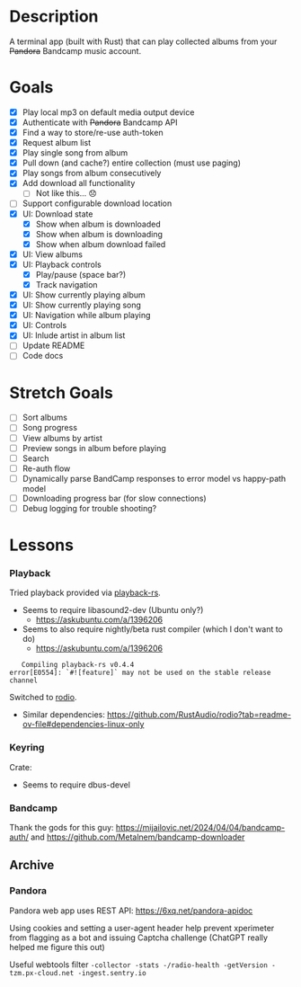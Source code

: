# Description
A terminal app (built with Rust) that can play collected albums from your ~~Pandora~~ Bandcamp music account.

# Goals
- [x] Play local mp3 on default media output device
- [x] Authenticate with ~~Pandora~~ Bandcamp API
- [x] Find a way to store/re-use auth-token
- [x] Request album list
- [x] Play single song from album
- [x] Pull down (and cache?) entire collection (must use paging)
- [x] Play songs from album consecutively
- [x] Add download all functionality
  - [ ] Not like this... 😞
- [ ] Support configurable download location
- [x] UI: Download state
  - [x] Show when album is downloaded
  - [x] Show when album is downloading
  - [x] Show when album download failed
- [x] UI: View albums
- [x] UI: Playback controls
  - [x] Play/pause (space bar?)
  - [x] Track navigation
- [x] UI: Show currently playing album
- [x] UI: Show currently playing song
- [x] UI: Navigation while album playing
- [x] UI: Controls
- [x] UI: Inlude artist in album list
- [ ] Update README
- [ ] Code docs

# Stretch Goals
- [ ] Sort albums
- [ ] Song progress
- [ ] View albums by artist
- [ ] Preview songs in album before playing
- [ ] Search
- [ ] Re-auth flow
- [ ] Dynamically parse BandCamp responses to error model vs happy-path model
- [ ] Downloading progress bar (for slow connections)
- [ ] Debug logging for trouble shooting?

# Lessons
### Playback
Tried playback provided via [playback-rs](https://crates.io/crates/playback-rs/0.4.4).
 - Seems to require libasound2-dev (Ubuntu only?)
   - https://askubuntu.com/a/1396206
 - Seems to also require nightly/beta rust compiler (which I don't want to do)
   - https://askubuntu.com/a/1396206
```
   Compiling playback-rs v0.4.4
error[E0554]: `#![feature]` may not be used on the stable release channel
```

Switched to [rodio](https://crates.io/crates/rodio).
 - Similar dependencies: https://github.com/RustAudio/rodio?tab=readme-ov-file#dependencies-linux-only

### Keyring
Crate:
 - Seems to require dbus-devel

### Bandcamp
Thank the gods for this guy: https://mijailovic.net/2024/04/04/bandcamp-auth/ and https://github.com/Metalnem/bandcamp-downloader

## Archive
### Pandora
Pandora web app uses REST API: https://6xq.net/pandora-apidoc

Using cookies and setting a user-agent header help prevent xperimeter from flagging as a bot and issuing Captcha challenge
(ChatGPT really helped me figure this out)

Useful webtools filter `-collector -stats -/radio-health -getVersion -tzm.px-cloud.net -ingest.sentry.io`
